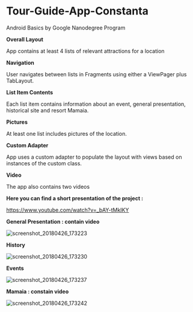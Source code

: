 # Tour-Guide-App-Constanta
Android Basics by Google Nanodegree Program

**Overall Layout**

App contains at least 4 lists of relevant attractions for a location

**Navigation**

User navigates between lists in Fragments using either a ViewPager plus TabLayout.

**List Item Contents**

Each list item contains information about an event, general presentation, historical site and resort Mamaia.

**Pictures**

At least one list includes pictures of the location.

**Custom Adapter**

App uses a custom adapter to populate the layout with views based on instances of the custom class.

**Video**

The app also contains two videos

**Here you can find a short presentation of the project :**

https://www.youtube.com/watch?v=_bAY-tMkIKY

**General Presentation : contain video**

![screenshot_20180426_173223](https://user-images.githubusercontent.com/35422422/39312954-6c82e3bc-4979-11e8-99d5-176e0b63f8d2.png)

**History**

![screenshot_20180426_173230](https://user-images.githubusercontent.com/35422422/39312956-6ea99b5e-4979-11e8-9892-4c277091d8ad.png)

**Events**

![screenshot_20180426_173237](https://user-images.githubusercontent.com/35422422/39312960-70de84fc-4979-11e8-971f-b8c53ffe00be.png)

**Mamaia : constain video**

![screenshot_20180426_173242](https://user-images.githubusercontent.com/35422422/39312961-74051e66-4979-11e8-8eee-a8c92a778de2.png)
